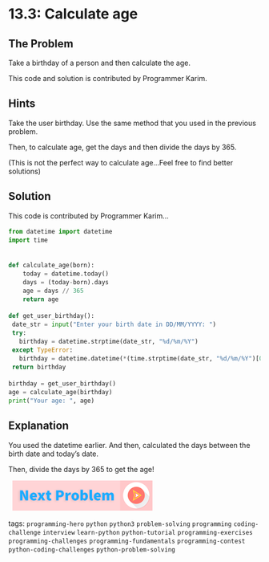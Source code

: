 # 13.3: Calculate age

## The Problem
Take a birthday of a person and then calculate the age.

This code and solution is contributed by Programmer Karim.

## Hints
Take the user birthday. Use the same method that you used in the previous problem. 

Then, to calculate age, get the days and then divide the days by 365. 

(This is not the perfect way to calculate age...Feel free to find better solutions)

## Solution
This code is contributed by Programmer Karim...

```python
from datetime import datetime
import time
 
 
def calculate_age(born):
	today = datetime.today()
	days = (today-born).days
	age = days // 365
	return age
 
def get_user_birthday():
 date_str = input("Enter your birth date in DD/MM/YYYY: ")
 try:
   birthday = datetime.strptime(date_str, "%d/%m/%Y")
 except TypeError:
   birthday = datetime.datetime(*(time.strptime(date_str, "%d/%m/%Y")[0:6]))
 return birthday
 
birthday = get_user_birthday()
age = calculate_age(birthday)
print("Your age: ", age)
```
 
## Explanation
You used the datetime earlier. And then, calculated the days between the birth date and today’s date. 

Then, divide the days by 365 to get the age!



&nbsp;
[![Next Page](../assets/next-button.png)](../README.md)
&nbsp;

tags:  `programming-hero`  `python`  `python3`  `problem-solving`  `programming`  `coding-challenge`  `interview`  `learn-python`  `python-tutorial`  `programming-exercises`  `programming-challenges`  `programming-fundamentals`  `programming-contest`  `python-coding-challenges`  `python-problem-solving`